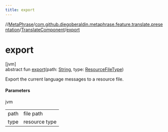 ```yaml
---
title: export
---
```

//[MetaPhrase](../../../index.html)/[com.github.diegoberaldin.metaphrase.feature.translate.presentation](../index.html)/[TranslateComponent](index.html)/[export](export.html)



# export



[jvm]\
abstract fun [export](export.html)(path: [String](https://kotlinlang.org/api/latest/jvm/stdlib/kotlin/-string/index.html), type: [ResourceFileType](../../com.github.diegoberaldin.metaphrase.domain.project.data/-resource-file-type/index.html))



Export the current language messages to a resource file.



#### Parameters


jvm

| | |
|---|---|
| path | file path |
| type | resource type |




